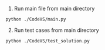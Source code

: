 1. Run main file from main directory
```
python ./CodeVS/main.py
```

2. Run test cases from main directory
```
python ./CodeVS/test_solution.py
```
